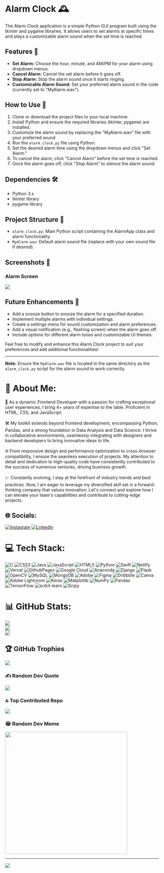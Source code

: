 # Alarm Clock 🕰️

The Alarm Clock application is a simple Python GUI program built using the tkinter and pygame libraries. It allows users to set alarms at specific times and plays a customizable alarm sound when the set time is reached.

## Features 🚨

- **Set Alarm:** Choose the hour, minute, and AM/PM for your alarm using dropdown menus.
- **Cancel Alarm:** Cancel the set alarm before it goes off.
- **Stop Alarm:** Stop the alarm sound once it starts ringing.
- **Customizable Alarm Sound:** Set your preferred alarm sound in the code (currently set to "MyAlarm.wav").

## How to Use 📝

1. Clone or download the project files to your local machine.
2. Install Python and ensure the required libraries (tkinter, pygame) are installed.
3. Customize the alarm sound by replacing the "MyAlarm.wav" file with your preferred sound.
4. Run the `alarm_clock.py` file using Python.
5. Set the desired alarm time using the dropdown menus and click "Set Alarm."
6. To cancel the alarm, click "Cancel Alarm" before the set time is reached.
7. Once the alarm goes off, click "Stop Alarm" to silence the alarm sound.

## Dependencies 🛠️

- Python 3.x
- tkinter library
- pygame library

## Project Structure 📂

- `alarm_clock.py`: Main Python script containing the AlarmApp class and alarm functionality.
- `MyAlarm.wav`: Default alarm sound file (replace with your own sound file if desired).

## Screenshots 📸

###  Alarm Screen
![](Alaram.png)




## Future Enhancements 🚀

- Add a snooze button to snooze the alarm for a specified duration.
- Implement multiple alarms with individual settings.
- Create a settings menu for sound customization and alarm preferences.
- Add a visual notification (e.g., flashing screen) when the alarm goes off.
- Include options for different alarm tones and customizable UI themes.

Feel free to modify and enhance this Alarm Clock project to suit your preferences and add additional functionalities!

---

**Note:** Ensure the `MyAlarm.wav` file is located in the same directory as the `alarm_clock.py` script for the alarm sound to work correctly.


# 💫 About Me:

🚀 As a dynamic Frontend Developer with a passion for crafting exceptional user experiences, I bring 4+ years of expertise to the table. Proficient in HTML, CSS, and JavaScript. <br><br>🛠️ My toolkit extends beyond frontend development, encompassing Python, Pandas, and a strong foundation in Data Analysis and Data Science. I thrive in collaborative environments, seamlessly integrating with designers and backend developers to bring innovative ideas to life.<br><br>🌐 From responsive design and performance optimization to cross-browser compatibility, I ensure the seamless execution of projects. My attention to detail and dedication to high-quality code have consistently contributed to the success of numerous ventures, driving business growth.<br><br>📈 Constantly evolving, I stay at the forefront of industry trends and best practices. Now, I am eager to leverage my diversified skill set in a forward-thinking company that values innovation. Let's connect and explore how I can elevate your team's capabilities and contribute to cutting-edge projects.

## 🌐 Socials:

[![Instagram](https://img.shields.io/badge/Instagram-%23E4405F.svg?logo=Instagram&logoColor=white)](https://instagram.com/its_ur_musuuu) [![LinkedIn](https://img.shields.io/badge/LinkedIn-%230077B5.svg?logo=linkedin&logoColor=white)]()

# 💻 Tech Stack:

![C](https://img.shields.io/badge/c-%2300599C.svg?style=for-the-badge&logo=c&logoColor=white) ![CSS3](https://img.shields.io/badge/css3-%231572B6.svg?style=for-the-badge&logo=css3&logoColor=white) ![Java](https://img.shields.io/badge/java-%23ED8B00.svg?style=for-the-badge&logo=openjdk&logoColor=white) ![JavaScript](https://img.shields.io/badge/javascript-%23323330.svg?style=for-the-badge&logo=javascript&logoColor=%23F7DF1E) ![HTML5](https://img.shields.io/badge/html5-%23E34F26.svg?style=for-the-badge&logo=html5&logoColor=white) ![Python](https://img.shields.io/badge/python-3670A0?style=for-the-badge&logo=python&logoColor=ffdd54) ![Swift](https://img.shields.io/badge/swift-F54A2A?style=for-the-badge&logo=swift&logoColor=white) ![Netlify](https://img.shields.io/badge/netlify-%23000000.svg?style=for-the-badge&logo=netlify&logoColor=#00C7B7) ![Vercel](https://img.shields.io/badge/vercel-%23000000.svg?style=for-the-badge&logo=vercel&logoColor=white) ![GithubPages](https://img.shields.io/badge/github%20pages-121013?style=for-the-badge&logo=github&logoColor=white) ![Google Cloud](https://img.shields.io/badge/GoogleCloud-%234285F4.svg?style=for-the-badge&logo=google-cloud&logoColor=white) ![Anaconda](https://img.shields.io/badge/Anaconda-%2344A833.svg?style=for-the-badge&logo=anaconda&logoColor=white) ![Django](https://img.shields.io/badge/django-%23092E20.svg?style=for-the-badge&logo=django&logoColor=white) ![Flask](https://img.shields.io/badge/flask-%23000.svg?style=for-the-badge&logo=flask&logoColor=white) ![OpenCV](https://img.shields.io/badge/opencv-%23white.svg?style=for-the-badge&logo=opencv&logoColor=white) ![MySQL](https://img.shields.io/badge/mysql-%2300000f.svg?style=for-the-badge&logo=mysql&logoColor=white) ![MongoDB](https://img.shields.io/badge/MongoDB-%234ea94b.svg?style=for-the-badge&logo=mongodb&logoColor=white) ![Adobe](https://img.shields.io/badge/adobe-%23FF0000.svg?style=for-the-badge&logo=adobe&logoColor=white) ![Figma](https://img.shields.io/badge/figma-%23F24E1E.svg?style=for-the-badge&logo=figma&logoColor=white) ![Dribbble](https://img.shields.io/badge/Dribbble-EA4C89?style=for-the-badge&logo=dribbble&logoColor=white) ![Canva](https://img.shields.io/badge/Canva-%2300C4CC.svg?style=for-the-badge&logo=Canva&logoColor=white) ![Adobe Lightroom](https://img.shields.io/badge/Adobe%20Lightroom-31A8FF.svg?style=for-the-badge&logo=Adobe%20Lightroom&logoColor=white) ![Keras](https://img.shields.io/badge/Keras-%23D00000.svg?style=for-the-badge&logo=Keras&logoColor=white) ![Matplotlib](https://img.shields.io/badge/Matplotlib-%23ffffff.svg?style=for-the-badge&logo=Matplotlib&logoColor=black) ![NumPy](https://img.shields.io/badge/numpy-%23013243.svg?style=for-the-badge&logo=numpy&logoColor=white) ![Pandas](https://img.shields.io/badge/pandas-%23150458.svg?style=for-the-badge&logo=pandas&logoColor=white) ![TensorFlow](https://img.shields.io/badge/TensorFlow-%23FF6F00.svg?style=for-the-badge&logo=TensorFlow&logoColor=white) ![scikit-learn](https://img.shields.io/badge/scikit--learn-%23F7931E.svg?style=for-the-badge&logo=scikit-learn&logoColor=white) ![Scipy](https://img.shields.io/badge/SciPy-%230C55A5.svg?style=for-the-badge&logo=scipy&logoColor=%white)

# 📊 GitHub Stats:

![](https://github-readme-stats.vercel.app/api?username=MustafaPinjari&theme=dark&hide_border=true&include_all_commits=false&count_private=true)<br/>
![](https://github-readme-streak-stats.herokuapp.com/?user=MustafaPinjari&theme=dark&hide_border=true)<br/>
![](https://github-readme-stats.vercel.app/api/top-langs/?username=MustafaPinjari&theme=dark&hide_border=true&include_all_commits=false&count_private=true&layout=compact)

## 🏆 GitHub Trophies

![](https://github-profile-trophy.vercel.app/?username=MustafaPinjari&theme=radical&no-frame=false&no-bg=false&margin-w=4)

### ✍️ Random Dev Quote

![](https://quotes-github-readme.vercel.app/api?type=horizontal&theme=radical)

### 🔝 Top Contributed Repo

![](https://github-contributor-stats.vercel.app/api?username=MustafaPinjari&limit=5&theme=dark&combine_all_yearly_contributions=true)

### 😂 Random Dev Meme

<img src='https://randommeme-five.vercel.app/' style="height: 400px;"/>

---

[![](https://visitcount.itsvg.in/api?id=MustafaPinjari&icon=0&color=0)](https://visitcount.itsvg.in)
